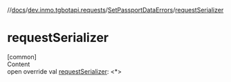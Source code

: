 //[docs](../../../index.md)/[dev.inmo.tgbotapi.requests](../index.md)/[SetPassportDataErrors](index.md)/[requestSerializer](request-serializer.md)



# requestSerializer  
[common]  
Content  
open override val [requestSerializer](request-serializer.md): <*>  



